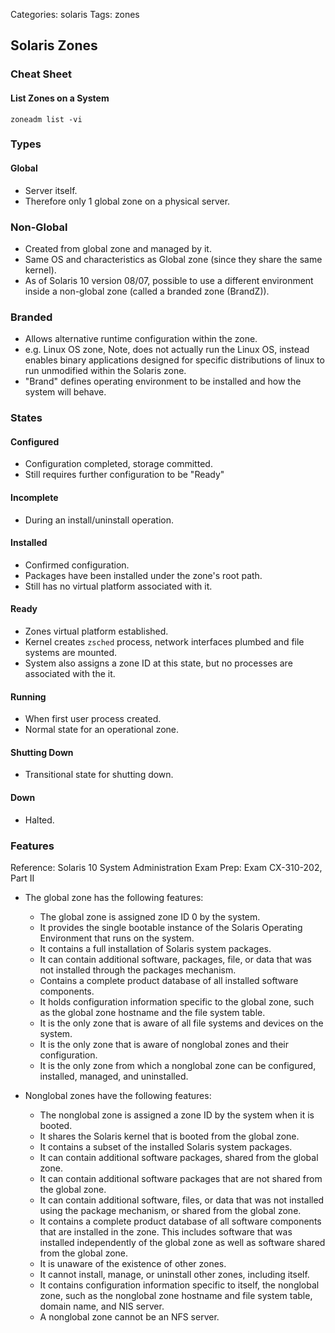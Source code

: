 Categories: solaris
Tags: zones

## Solaris Zones

### Cheat Sheet ###

#### List Zones on a System ####

    zoneadm list -vi


### Types ###

#### Global ####

- Server itself.
- Therefore only 1 global zone on a physical server.

### Non-Global ###

- Created from global zone and managed by it.
- Same OS and characteristics as Global zone (since they share the same kernel).
- As of Solaris 10 version 08/07, possible to use a different environment inside a non-global zone (called a branded zone (BrandZ)).

### Branded ###

- Allows alternative runtime configuration within the zone.
- e.g. Linux OS zone, Note, does not actually run the Linux OS, instead enables binary applications designed for specific distributions of linux to run unmodified within the Solaris zone.
- "Brand" defines operating environment to be installed and how the system will behave.

### States ###

#### Configured ####

- Configuration completed, storage committed.
- Still requires further configuration to be "Ready"

#### Incomplete ####

- During an install/uninstall operation.

#### Installed ####

- Confirmed configuration.
- Packages have been installed under the zone's root path.
- Still has no virtual platform associated with it.

#### Ready ####

- Zones virtual platform established.
- Kernel creates `zsched` process, network interfaces plumbed and file systems are mounted.
- System also assigns a zone ID at this state, but no processes are associated with the it.

#### Running ####

- When first user process created.
- Normal state for an operational zone.

#### Shutting Down ####

- Transitional state for shutting down.

#### Down ####

- Halted.

### Features ###

Reference: Solaris 10 System Administration Exam Prep: Exam CX-310-202, Part II

- The global zone has the following features:

    - The global zone is assigned zone ID 0 by the system.
    - It provides the single bootable instance of the Solaris Operating Environment that runs on the system.
    - It contains a full installation of Solaris system packages.
    - It can contain additional software, packages, file, or data that was not installed through the packages mechanism.
    - Contains a complete product database of all installed software components.
    - It holds configuration information specific to the global zone, such as the global zone hostname and the file system table.
    - It is the only zone that is aware of all file systems and devices on the system.
    - It is the only zone that is aware of nonglobal zones and their configuration.
    - It is the only zone from which a nonglobal zone can be configured, installed, managed, and uninstalled.

- Nonglobal zones have the following features:

    - The nonglobal zone is assigned a zone ID by the system when it is booted.
    - It shares the Solaris kernel that is booted from the global zone.
    - It contains a subset of the installed Solaris system packages.
    - It can contain additional software packages, shared from the global zone.
    - It can contain additional software packages that are not shared from the global zone.
    - It can contain additional software, files, or data that was not installed using the package mechanism, or shared from the global zone.
    - It contains a complete product database of all software components that are installed in the zone. This includes software that was installed independently of the global zone as well as software shared from the global zone.
    - It is unaware of the existence of other zones.
    - It cannot install, manage, or uninstall other zones, including itself.
    - It contains configuration information specific to itself, the nonglobal zone, such as the nonglobal zone hostname and file system table, domain name, and NIS server.
    - A nonglobal zone cannot be an NFS server.



